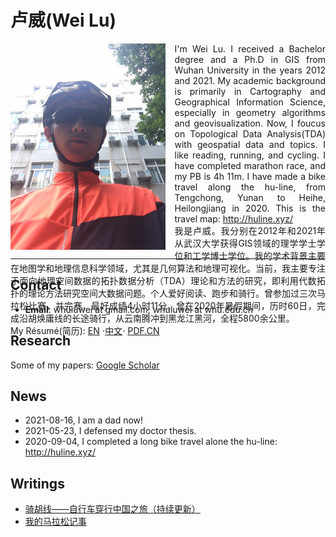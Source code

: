 # 卢威(Wei Lu)
<p style="height:330px; text-align:justify">
<img src="static/me.jpeg" style="height: 330px;float: left;margin-right:15px;"/>
I'm Wei Lu. I received a Bachelor degree and a Ph.D in GIS from Wuhan University in the years 2012 and 2021. My academic background is primarily in Cartography and Geographical Information Science, especially in geometry algorithms and geovisualization. Now, I foucus on Topological Data Analysis(TDA) with geospatial data and topics. I like reading, running, and cycling. I have completed marathon race, and my PB is 4h 11m. I have made a bike travel along the hu-line, from Tengchong, Yunan to Heihe, Heilongjiang in 2020. This is the travel map: <a href="http://huline.xyz/">http://huline.xyz/</a><br/>
我是卢威。我分别在2012年和2021年从武汉大学获得GIS领域的理学学士学位和工学博士学位。我的学术背景主要在地图学和地理信息科学领域，尤其是几何算法和地理可视化。当前，我主要专注于面向地理空间数据的拓扑数据分析（TDA）理论和方法的研究，即利用代数拓扑的理论方法研究空间大数据问题。个人爱好阅读、跑步和骑行。曾参加过三次马拉松比赛，并完赛，最好成绩4小时11分。曾在2020年暑假期间，历时60日，完成沿胡焕庸线的长途骑行，从云南腾冲到黑龙江黑河，全程5800余公里。<br/> 
My Résumé(简历): <a href="pages/resume.en.html">EN</a> &sdot;<a href="pages/resume.zh.html">中文</a>&sdot; <a href="static/resume.luwei.zh.cn.pdf">PDF.CN</a>
</p>
<hr/>

## Contact
* **Email**: whuluwei at gmail.com; whuluwei at whu.edu.cn

## Research
Some of my papers: [Google Scholar](https://scholar.google.com/citations?user=q8gtz8AAAAAJ) 

## News
* 2021-08-16, I am a dad now!
* 2021-05-23, I defensed my doctor thesis.
* 2020-09-04, I completed a long bike travel alone the hu-line: <a href="http://huline.xyz/">http://huline.xyz/</a>

## Writings
* [骑胡线——自行车穿行中国之旅（持续更新）](pages/hulineride.html)
* [我的马拉松记事](pages/mymarathon.html)
